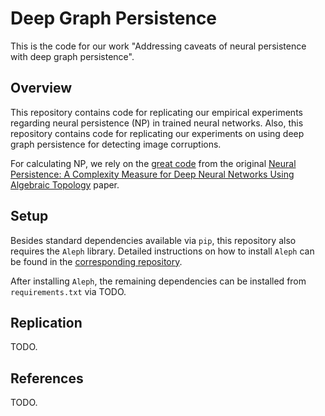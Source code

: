 # Deep Graph Persistence
This is the code for our work "Addressing caveats of neural persistence with deep graph persistence".

## Overview
This repository contains code for replicating our empirical experiments regarding neural persistence (NP) in trained neural networks.
Also, this repository contains code for replicating our experiments on using deep graph persistence for detecting image corruptions.

For calculating NP, we rely on the [great code](https://github.com/BorgwardtLab/Neural-Persistence) from the original [Neural Persistence: A Complexity Measure for Deep Neural Networks Using Algebraic Topology](https://arxiv.org/abs/1812.09764) paper.

## Setup
Besides standard dependencies available via `pip`, this repository also requires the `Aleph` library.
Detailed instructions on how to install `Aleph` can be found in the [corresponding repository](https://github.com/Pseudomanifold/Aleph).

After installing `Aleph`, the remaining dependencies can be installed from `requirements.txt` via TODO.

## Replication
TODO.

## References
TODO.
